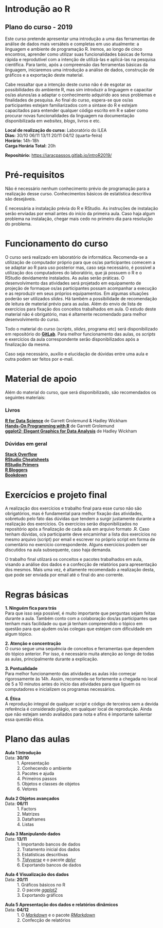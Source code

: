 Introdução ao R
==================
Plano do curso - 2019
------------------

Este curso pretende apresentar uma introdução a uma das ferramentas de análise de dados mais versáteis e completas em uso atualmente: a linguagem e ambiente de programação R. Iremos, ao longo de cinco encontros, aprender como utilizar suas funcionalidades básicas de forma rápida e reprodutível com a intenção de utilizá-las e aplicá-las na pesquisa científica. Para tanto, após a compreensão das ferramentas básicas da linguagem, iniciaremos uma introdução a análise de dados, construção de gráficos e a exportação deste material. 

Cabe ressaltar que a intenção deste curso não é de esgotar as possibilidades do ambiente R, mas sim introduzir a linguagem e capacitar os/as alunos/as a adaptar o conhecimento adquirido aos seus problemas e finalidades de pesquisa. Ao final do curso, espera-se que os/as participantes estejam familiarizados com a sintaxe do R e estejam capacitados para entender qualquer código escrito em R e saber como procurar novas funcionalidades da linguagem na documentação disponibilizada em _websites_, _blogs_, livros e etc. 

**Local de realização do curso:** Laboratório do ILEA <br>
**Dias:** 30/10 06/11 13/11 20/11 04/12 (quarta-feira) <br>
**Horário:** 14h-18h \
**Carga Horária Total:** 20h 

**Repositório:** https://iaracpassos.gitlab.io/introR2019/ 

# Pré-requisitos
Não é necessário nenhum conhecimento prévio de programação para a realização desse curso. Conhecimentos básicos de estatística descritiva são desejáveis.

É necessária a instalação prévia do R e RStudio. As instruções de instalação serão enviadas por email antes do início da primeira aula. Caso haja algum problema na instalação, chegar mais cedo no primeiro dia para resolução do problema. 

# Funcionamento do curso

O curso será realizado em laboratório de informática. Recomenda-se a utilização de computador próprio para que os/as participantes comecem a se adaptar ao R para uso posterior mas, caso seja necessário, é possível a utilização dos computadores do laboratório, que já possuem o R e o RStudio devidamente instalados. 
As aulas serão práticas. O desenvolvimento das atividades será projetado em equipamento de projeção de formaque os/as participantes possam acompanhar a execução e as reproduzir em seus próprios equipamentos. Em algumas situações poderão ser utilizados *slides*. Há também a possibilidade de recomendação de leitura de material prévio para as aulas. Além do envio de lista de exercícios para fixação dos conceitos trabalhados em aula. O estudo deste material não é obrigatório, mas é altamente recomendado para melhor desenvolvimento do curso. 

Todo o material do curso (*scripts*, *slides*, programa etc) será disponibilizado em repositório do **[GitLab](https://iaracpassos.gitlab.io/introR2019/)**. Para melhor funcionamento das aulas, os *scripts* e exercícios da aula correspondente serão disponibilizados após a finalização da mesma. 

Caso seja necessário, auxílio e elucidação de dúvidas entre uma aula e outra podem ser feitos por e-mail. 

# Material de apoio

Além do material do curso, que será disponibilizado, são recomendados os seguintes materiais: 

### Livros

**[R for Data Science](https://r4ds.had.co.nz/)** de Garrett Grolemund & Hadley Wickham \
**[Hands-On Programming with R](https://rstudio-education.github.io/hopr/index.html)** de Garrett Grolemund \
**[ggplot2: Elegant Graphics for Data Analysis](https://ggplot2-book.org/index.html)** de Hadley Wickham 

### Dúvidas em geral

**[Stack Overflow](https://stackoverflow.com/questions/tagged/r)** \
**[RStudio Cheatsheets](https://rstudio.com/resources/cheatsheets/)** \
**[RStudio Primers](https://rstudio.cloud/learn/primers)** \
**[R Bloggers](https://www.r-bloggers.com/)** \
**[Bookdown](https://bookdown.org/)**


# Exercícios e projeto final

A realização dos exercícios e trabalho final para esse curso não são obrigatórios, mas é fundamental para melhor fixação das atividades, sobretudo pelo fato das dúvidas que tendem a surgir justamente durante a realização dos exercícios. Os exercícios serão disponibilizados no repositório após a finalização de cada aula em arquivo formato .R. Caso tenham dúvidas, o/a participante deve encaminhar a lista dos exercícios no mesmo arquivo (script) por email e escrever no próprio script em forma de comentário no exercício correspondente. Alguns exercícios podem ser discutidos na aula subsequente, caso haja demanda. 

O trabalho final utilzará os conceitos e pacotes trabalhados em aula, visando a análise dos dados e a confecção de relatórios para apresentação dos mesmos. Mais uma vez, é altamente recomendado a realização desta, que pode ser enviada por email até o final do ano corrente.


# Regras básicas

**1. Ninguém fica para trás** \
Para que isso seja possível, é muito importante que perguntas sejam feitas durante a aula. Também conto com a colaboração dos/as participantes que tenham mais facilidade ou que já tenham compreendido o tópico em questão para que ajudem os/as colegas que estejam com dificuldade em algum tópico. 
 
**2. Atenção e concentração** \
O curso segue uma sequência de conceitos e ferramentas que dependem do tópico anterior. Por isso, é necessário muita atenção ao longo de todas as aulas, principalmente durante a explicação. 

**3. Pontualidade** \
Para melhor funcionamento das atividades as aulas irão começar rigorosamente às 14h. Assim, recomenda-se fortemente a chegada no local de 5 a 10 minutos antes do início das atividades para que liguem os computadores e inicializem os programas necessários. 

**4. Ética** \
A reprodução integral de qualquer *script* e código de terceiros sem a devida referência é considerado plágio, em qualquer local de reprodução. Ainda que não estejam sendo avaliados para nota e afins é importante salientar essa questão ética. 
  
# Plano das aulas

**Aula 1 Introdução** \
Data: **30/10** \
&nbsp; &nbsp; &nbsp; &nbsp;  &nbsp; 1. Apresentação \
&nbsp; &nbsp; &nbsp; &nbsp;  &nbsp; 2. Conhecendo o ambiente \
&nbsp; &nbsp; &nbsp; &nbsp;  &nbsp; 3. Pacotes e ajuda \
&nbsp; &nbsp; &nbsp; &nbsp;  &nbsp; 4. Primeiros passos \
&nbsp; &nbsp; &nbsp; &nbsp;  &nbsp; 5. Objetos e classes de objetos\
&nbsp; &nbsp; &nbsp; &nbsp;  &nbsp; 6. Vetores 


**Aula 2 Objetos avançados** \
Data: **06/11** \
&nbsp; &nbsp; &nbsp; &nbsp;  &nbsp; 1. Factors \
&nbsp; &nbsp; &nbsp; &nbsp;  &nbsp; 2. Matrizes \
&nbsp; &nbsp; &nbsp; &nbsp;  &nbsp; 3. Dataframes \
&nbsp; &nbsp; &nbsp; &nbsp;  &nbsp; 4. Listas 


**Aula 3 Manipulando dados** \
Data: **13/11** \
&nbsp; &nbsp; &nbsp; &nbsp;  &nbsp; 1. Importando bancos de dados \
&nbsp; &nbsp; &nbsp; &nbsp;  &nbsp; 2. Tratamento inicial dos dados \
&nbsp; &nbsp; &nbsp; &nbsp;  &nbsp; 3. Estatísticas descritivas \
&nbsp; &nbsp; &nbsp; &nbsp;  &nbsp; 5. _[Tidyverse](https://www.tidyverse.org/)_ e o pacote _[dplyr](https://dplyr.tidyverse.org/)_ \
&nbsp; &nbsp; &nbsp; &nbsp;  &nbsp; 6. Exportando bancos de dados 


**Aula 4 Visualização dos dados** \
Data: **20/11** \
&nbsp; &nbsp; &nbsp; &nbsp;  &nbsp; 1. Gráficos básicos no R \
&nbsp; &nbsp; &nbsp; &nbsp;  &nbsp; 2. O pacote _[ggplot2](https://ggplot2.tidyverse.org/)_  \
&nbsp; &nbsp; &nbsp; &nbsp;  &nbsp; 3. Exportando gráficos  


**Aula 5 Apresentação dos dados e relatórios dinâmicos** \
Data: **04/12** \
&nbsp; &nbsp; &nbsp; &nbsp;  &nbsp; 1. O _[Markdown](https://www.markdownguide.org/)_ e o pacote _[RMarkdown](https://rmarkdown.rstudio.com/)_\
&nbsp; &nbsp; &nbsp; &nbsp;  &nbsp; 2. Confecção de relatórios
